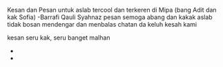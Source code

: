 Kesan dan Pesan untuk aslab tercool dan terkeren di Mipa (bang Adit dan kak Sofia)
-Barrafi Qauli Syahnaz
pesan
semoga abang dan kakak aslab tidak bosan mendengar dan menbalas chatan da keluh kesah kami

kesan
seru kak, seru banget malhan

-
-
